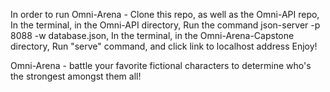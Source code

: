 In order to run Omni-Arena -
Clone this repo, as well as the Omni-API repo,
In the terminal, in the Omni-API directory,
Run the command json-server -p 8088 -w database.json,
In the terminal, in the Omni-Arena-Capstone directory,
Run "serve" command, and click link to localhost address
Enjoy!

Omni-Arena - battle your favorite fictional characters to determine who's the strongest amongst them all!
